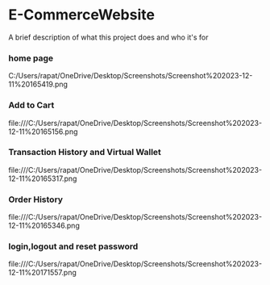 
# E-CommerceWebsite

A brief description of what this project does and who it's for





### home page

C:/Users/rapat/OneDrive/Desktop/Screenshots/Screenshot%202023-12-11%20165419.png

###  Add to Cart 
file:///C:/Users/rapat/OneDrive/Desktop/Screenshots/Screenshot%202023-12-11%20165156.png

### Transaction History and Virtual Wallet
file:///C:/Users/rapat/OneDrive/Desktop/Screenshots/Screenshot%202023-12-11%20165317.png

###  Order History 
file:///C:/Users/rapat/OneDrive/Desktop/Screenshots/Screenshot%202023-12-11%20165346.png

### login,logout and reset password
file:///C:/Users/rapat/OneDrive/Desktop/Screenshots/Screenshot%202023-12-11%20171557.png

